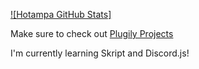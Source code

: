 [![Hotampa GitHub Stats]](https://github.com/anuraghazra/github-readme-stats)

Make sure to check out [Plugily Projects](https://discord.plugily.xyz/)

I'm currently learning Skript and Discord.js!

